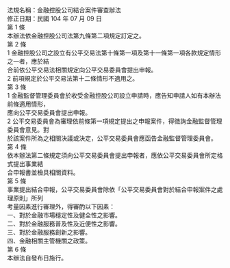 法規名稱：金融控股公司結合案件審查辦法  
修正日期：民國 104 年 07 月 09 日  
第 1 條  
本辦法依金融控股公司法第九條第二項規定訂定之。  
第 2 條  
1 金融控股公司之設立有公平交易法第十條第一項及第十一條第一項各款規定情形之一者，應於結  
合前依公平交易法相關規定向公平交易委員會提出申報。  
2 前項規定於公平交易法第十二條情形不適用之。  
第 3 條  
1 金融監督管理委員會於收受金融控股公司設立申請時，應告知申請人如有本辦法前條適用情形，  
應向公平交易委員會提出申報。  
2 公平交易委員會為審理依前條第一項規定提出之申報案件，得徵詢金融監督管理委員會意見。對  
於該案件所為之相關決議或決定，公平交易委員會應函告金融監督管理委員會。  
第 4 條  
依本辦法第二條規定須向公平交易委員會提出申報者，應依公平交易委員會所定格式提出事業結  
合申報書並檢具相關資料。  
第 5 條  
事業提出結合申報，公平交易委員會除依「公平交易委員會對於結合申報案件之處理原則」所列  
考量因素進行審理外，得審酌以下因素：  
一、對於金融市場穩定性及健全性之影響。  
二、對於金融服務普及性及近便性之影響。  
三、對於金融服務創新之影響。  
四、金融相關主管機關之政策。  
第 6 條  
本辦法自發布日施行。  


